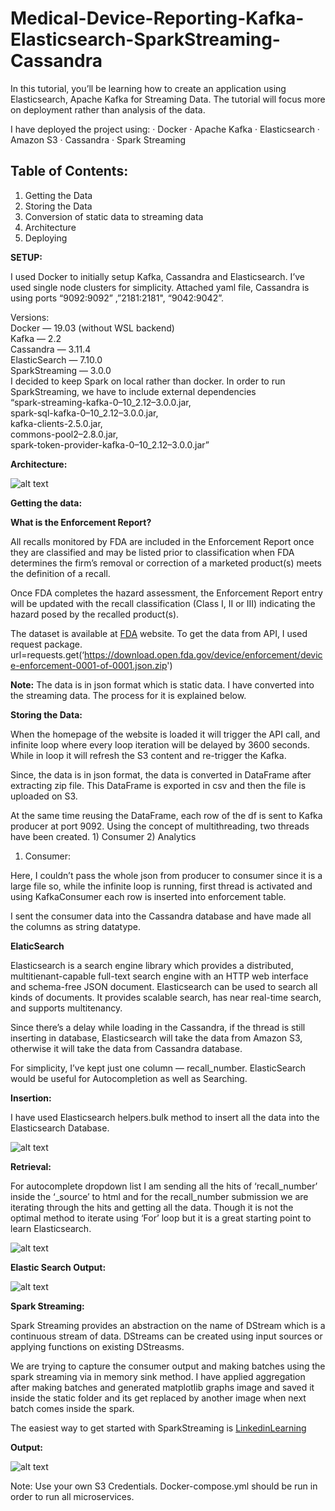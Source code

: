 # Medical-Device-Reporting-Kafka-Elasticsearch-SparkStreaming-Cassandra

In this tutorial, you’ll be learning how to create an application using Elasticsearch, Apache Kafka for Streaming Data.
The tutorial will focus more on deployment rather than analysis of the data.

I have deployed the project using:
· Docker
· Apache Kafka
· Elasticsearch
· Amazon S3
· Cassandra
· Spark Streaming

## Table of Contents:
1. Getting the Data
2. Storing the Data
3. Conversion of static data to streaming data
4. Architecture
5. Deploying

**SETUP:**

I used Docker to initially setup Kafka, Cassandra and Elasticsearch. I’ve used single node clusters for simplicity. Attached yaml file, Cassandra is using ports “9092:9092” ,”2181:2181", “9042:9042”.  

Versions:  
Docker — 19.03 (without WSL backend)  
Kafka — 2.2  
Cassandra — 3.11.4  
ElasticSearch — 7.10.0  
SparkStreaming — 3.0.0  
I decided to keep Spark on local rather than docker. In order to run SparkStreaming, we have to include external dependencies  
“spark-streaming-kafka-0–10_2.12–3.0.0.jar,   
spark-sql-kafka-0–10_2.12–3.0.0.jar,  
kafka-clients-2.5.0.jar,  
commons-pool2–2.8.0.jar,  
spark-token-provider-kafka-0–10_2.12–3.0.0.jar”  

**Architecture:**

![alt text](https://miro.medium.com/max/4800/1*SIiXl951qWcdZ0Sva2qHDg.jpeg)

**Getting the data:**

**What is the Enforcement Report?**

All recalls monitored by FDA are included in the Enforcement Report once they are classified and may be listed prior to classification when FDA determines the firm’s removal or correction of a marketed product(s) meets the definition of a recall.

Once FDA completes the hazard assessment, the Enforcement Report entry will be updated with the recall classification (Class I, II or III) indicating the hazard posed by the recalled product(s).

The dataset is available at [FDA](https://open.fda.gov/data/downloads/) website.
To get the data from API, I used request package.
url=requests.get(‘https://download.open.fda.gov/device/enforcement/device-enforcement-0001-of-0001.json.zip')

**Note:** The data is in json format which is static data. I have converted into the streaming data. The process for it is explained below.

**Storing the Data:**

When the homepage of the website is loaded it will trigger the API call, and infinite loop where every loop iteration will be delayed by 3600 seconds. While in loop it will refresh the S3 content and re-trigger the Kafka.

Since, the data is in json format, the data is converted in DataFrame after extracting zip file. This DataFrame is exported in csv and then the file is uploaded on S3.

At the same time reusing the DataFrame, each row of the df is sent to Kafka producer at port 9092.
Using the concept of multithreading, two threads have been created. 1) Consumer 2) Analytics

1. Consumer:

Here, I couldn’t pass the whole json from producer to consumer since it is a large file so, while the infinite loop is running, first thread is activated and using KafkaConsumer each row is inserted into enforcement table.

I sent the consumer data into the Cassandra database and have made all the columns as string datatype.

**ElaticSearch**

Elasticsearch is a search engine library which provides a distributed, multitienant-capable full-text search engine with an HTTP web interface and schema-free JSON document. Elasticsearch can be used to search all kinds of documents. It provides scalable search, has near real-time search, and supports multitenancy.

Since there’s a delay while loading in the Cassandra, if the thread is still inserting in database, Elasticsearch will take the data from Amazon S3, otherwise it will take the data from Cassandra database.

For simplicity, I’ve kept just one column — recall_number. ElasticSearch would be useful for Autocompletion as well as Searching.

**Insertion:**

I have used Elasticsearch helpers.bulk method to insert all the data into the Elasticsearch Database.

![alt text](https://miro.medium.com/max/4800/1*MDbhV1SZo0GZMVttVYEerw.png)

**Retrieval:**

For autocomplete dropdown list I am sending all the hits of ‘recall_number’ inside the ‘_source’ to html and for the recall_number submission we are iterating through the hits and getting all the data. Though it is not the optimal method to iterate using ‘For’ loop but it is a great starting point to learn Elasticsearch.

![alt text](https://miro.medium.com/max/4800/1*TVk2nd7a7Q0RdjYMX3xgcQ.png)

**Elastic Search Output:**

![alt text](https://miro.medium.com/max/4800/1*5Hp827ifGCvHRE8tvupVog.png)

**Spark Streaming:**

Spark Streaming provides an abstraction on the name of DStream which is a continuous stream of data. DStreams can be created using input sources or applying functions on existing DStreasms.

We are trying to capture the consumer output and making batches using the spark streaming via in memory sink method. I have applied aggregation after making batches and generated matplotlib graphs image and saved it inside the static folder and its get replaced by another image when next batch comes inside the spark.

The easiest way to get started with SparkStreaming is [LinkedinLearning](https://www.linkedin.com/learning/apache-spark-essential-training/introduction-to-streaming-analytics?u=2343682)

**Output:**

![alt text](https://miro.medium.com/max/1400/1*asZ4781RKYtYI5L8vSEp3g.png)


 Note: Use your own S3 Credentials. Docker-compose.yml should be run in order to run all microservices.

